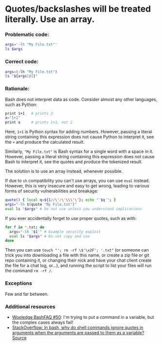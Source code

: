 # Quotes/backslashes will be treated literally. Use an array.

### Problematic code:

```sh
args='-lh "My File.txt"'
ls $args
```

### Correct code:

```sh
args=(-lh "My File.txt")
ls "${args[@]}"
```

### Rationale:

Bash does not interpret data as code. Consider almost any other languages, such as Python:

```sh
print 1+1   # prints 2
a="1+1"
print a     # prints 1+1, not 2
```

Here, `1+1` is Python syntax for adding numbers. However, passing a literal string containing this expression does not cause Python to interpret it, see the `+` and produce the calculated result.

Similarly, `"My File.txt"` is Bash syntax for a single word with a space in it. However, passing a literal string containing this expression does not cause Bash to interpret it, see the quotes and produce the tokenized result.

The solution is to use an array instead, whenever possible.

If due to `sh` compatibility you can't use arrays, you can use `eval` instead. However, this is very insecure and easy to get wrong, leading to various forms of security vulnerabilities and breakage:

```sh
quote() { local q=${1//\'/\'\\\'\'}; echo "'$q'"; }
args="-lh $(quote "My File.txt")"
eval ls "$args" # Do not use unless you understand implications
```

If you ever accidentally forget to use proper quotes, such as with:

```sh
for f in *.txt; do
  args="-lh '$1'" # Example security exploit
  eval ls "$args" # Do not copy and use
done
```

Then you can use `touch "'; rm -rf \$'\x2F'; '.txt"`  (or someone can trick you into downloading a file with this name, or create a zip file or git repo containing it, or changing their nick and have your chat client create the file for a chat log, or...), and running the script to list your files will run the command `rm -rf /`.

### Exceptions

Few and far between.

### Additional resources

* [Wooledge BashFAQ #50](http://mywiki.wooledge.org/BashFAQ/050): I'm trying to put a command in a variable, but the complex cases always fail!
* [StackOverflow: In bash, why do shell commands ignore quotes in arguments when the arguments are passed to them as a variable?](https://stackoverflow.com/questions/12136948/in-bash-why-do-shell-commands-ignore-quotes-in-arguments-when-the-arguments-are)
[Source](https://github.com/koalaman/shellcheck/wiki/SC2089)

